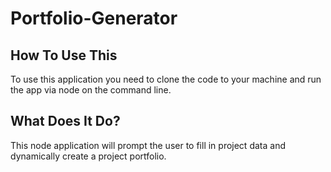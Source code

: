 # Portfolio-Generator

## How To Use This
To use this application you need to clone the code to your machine and run the app via node on the command line.

## What Does It Do?
This node application will prompt the user to fill in project data and dynamically create a project portfolio.